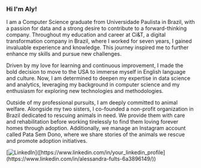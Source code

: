 ### Hi I'm Aly!

I am a Computer Science graduate from Universidade Paulista in Brazil, with a passion for data and a strong desire to contribute to a forward-thinking company. Throughout my education and career at Ci&T, a digital transformation company in Brazil, where I worked for seven years, I gained invaluable experience and knowledge. This journey inspired me to further enhance my skills and pursue new challenges.<br/>

Driven by my love for learning and continuous improvement, I made the bold decision to move to the USA to immerse myself in English language and culture. Now, I am determined to deepen my expertise in data science and analytics, leveraging my background in computer science and my enthusiasm for exploring new technologies and methodologies.<br/>

Outside of my professional pursuits, I am deeply committed to animal welfare. Alongside my two sisters, I co-founded a non-profit organization in Brazil dedicated to rescuing animals in need. We provide them with care and rehabilitation before working tirelessly to find them loving forever homes through adoption. Additionally, we manage an Instagram account called Pata Sem Dono, where we share stories of the animals we rescue and promote adoption initiatives.<br/>


[![LinkedIn](https://img.shields.io/badge/-LinkedIn-blue?style=flat-square&logo=Linkedin&logoColor=white&link=[https://www.linkedin.com/in/your_linkedin_profile](https://www.linkedin.com/in/alessandra-fults-6a3896149/))]([https://www.linkedin.com/in/your_linkedin_profile](https://www.linkedin.com/in/alessandra-fults-6a3896149/))

